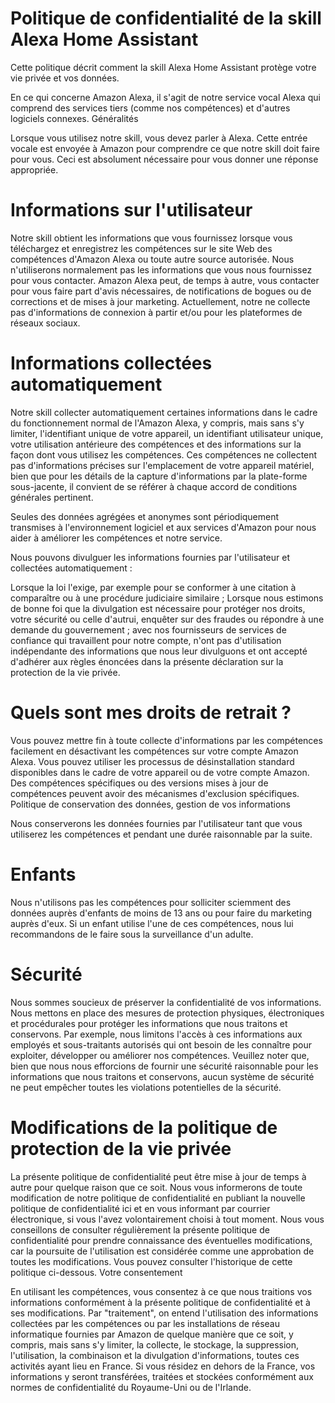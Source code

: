 # Politique de confidentialité de la skill Alexa Home Assistant

Cette politique décrit comment la skill Alexa Home Assistant protège votre vie privée et vos données.

En ce qui concerne Amazon Alexa, il s'agit de notre service vocal Alexa qui comprend des services tiers (comme nos compétences) et d'autres logiciels connexes.
Généralités

Lorsque vous utilisez notre skill, vous devez parler à Alexa. Cette entrée vocale est envoyée à Amazon pour comprendre ce que notre skill doit faire pour vous. Ceci est absolument nécessaire pour vous donner une réponse appropriée.

# Informations sur l'utilisateur

Notre skill obtient les informations que vous fournissez lorsque vous téléchargez et enregistrez les compétences sur le site Web des compétences d'Amazon Alexa ou toute autre source autorisée. Nous n'utiliserons normalement pas les informations que vous nous fournissez pour vous contacter. Amazon Alexa peut, de temps à autre, vous contacter pour vous faire part d'avis nécessaires, de notifications de bogues ou de corrections et de mises à jour marketing. Actuellement, notre ne collecte pas d'informations de connexion à partir et/ou pour les plateformes de réseaux sociaux.

# Informations collectées automatiquement

Notre skill collecter automatiquement certaines informations dans le cadre du fonctionnement normal de l'Amazon Alexa, y compris, mais sans s'y limiter, l'identifiant unique de votre appareil, un identifiant utilisateur unique, votre utilisation antérieure des compétences et des informations sur la façon dont vous utilisez les compétences. Ces compétences ne collectent pas d'informations précises sur l'emplacement de votre appareil matériel, bien que pour les détails de la capture d'informations par la plate-forme sous-jacente, il convient de se référer à chaque accord de conditions générales pertinent.

Seules des données agrégées et anonymes sont périodiquement transmises à l'environnement logiciel et aux services d'Amazon pour nous aider à améliorer les compétences et notre service.

Nous pouvons divulguer les informations fournies par l'utilisateur et collectées automatiquement :

Lorsque la loi l'exige, par exemple pour se conformer à une citation à comparaître ou à une procédure judiciaire similaire ;
Lorsque nous estimons de bonne foi que la divulgation est nécessaire pour protéger nos droits, votre sécurité ou celle d'autrui, enquêter sur des fraudes ou répondre à une demande du gouvernement ;
avec nos fournisseurs de services de confiance qui travaillent pour notre compte, n'ont pas d'utilisation indépendante des informations que nous leur divulguons et ont accepté d'adhérer aux règles énoncées dans la présente déclaration sur la protection de la vie privée.

# Quels sont mes droits de retrait ?

Vous pouvez mettre fin à toute collecte d'informations par les compétences facilement en désactivant les compétences sur votre compte Amazon Alexa. Vous pouvez utiliser les processus de désinstallation standard disponibles dans le cadre de votre appareil ou de votre compte Amazon. Des compétences spécifiques ou des versions mises à jour de compétences peuvent avoir des mécanismes d'exclusion spécifiques.
Politique de conservation des données, gestion de vos informations

Nous conserverons les données fournies par l'utilisateur tant que vous utiliserez les compétences et pendant une durée raisonnable par la suite.

# Enfants

Nous n'utilisons pas les compétences pour solliciter sciemment des données auprès d'enfants de moins de 13 ans ou pour faire du marketing auprès d'eux. Si un enfant utilise l'une de ces compétences, nous lui recommandons de le faire sous la surveillance d'un adulte.
# Sécurité

Nous sommes soucieux de préserver la confidentialité de vos informations. Nous mettons en place des mesures de protection physiques, électroniques et procédurales pour protéger les informations que nous traitons et conservons. Par exemple, nous limitons l'accès à ces informations aux employés et sous-traitants autorisés qui ont besoin de les connaître pour exploiter, développer ou améliorer nos compétences. Veuillez noter que, bien que nous nous efforcions de fournir une sécurité raisonnable pour les informations que nous traitons et conservons, aucun système de sécurité ne peut empêcher toutes les violations potentielles de la sécurité.

# Modifications de la politique de protection de la vie privée

La présente politique de confidentialité peut être mise à jour de temps à autre pour quelque raison que ce soit. Nous vous informerons de toute modification de notre politique de confidentialité en publiant la nouvelle politique de confidentialité ici et en vous informant par courrier électronique, si vous l'avez volontairement choisi à tout moment. Nous vous conseillons de consulter régulièrement la présente politique de confidentialité pour prendre connaissance des éventuelles modifications, car la poursuite de l'utilisation est considérée comme une approbation de toutes les modifications. Vous pouvez consulter l'historique de cette politique ci-dessous.
Votre consentement

En utilisant les compétences, vous consentez à ce que nous traitions vos informations conformément à la présente politique de confidentialité et à ses modifications. Par "traitement", on entend l'utilisation des informations collectées par les compétences ou par les installations de réseau informatique fournies par Amazon de quelque manière que ce soit, y compris, mais sans s'y limiter, la collecte, le stockage, la suppression, l'utilisation, la combinaison et la divulgation d'informations, toutes ces activités ayant lieu en France. Si vous résidez en dehors de la France, vos informations y seront transférées, traitées et stockées conformément aux normes de confidentialité du Royaume-Uni ou de l'Irlande.
